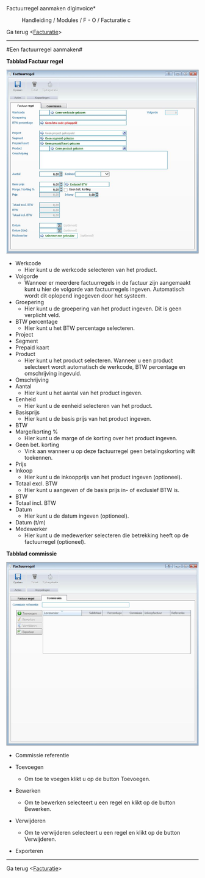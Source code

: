 <properties>
	<page>
		<title>Factuurregel aanmaken</title>
        <description>Factuurregel aanmaken</description>
        <context>dlginvoice*</context>
	</page>
	<menu>
		<position>Handleiding / Modules / F - O / Facturatie</position>
		<title>Factuurregel aanmaken</title>
		<sort>c</sort>
	</menu>
</properties>

Ga terug <[Facturatie](http://hybridsaas.support/pages/handleiding/modules/F-O/facturatie/Introductie)>

----------

#Een factuurregel aanmaken#

**Tabblad Factuur regel**

![](images/factuur-regel.JPG)

- Werkcode
	- Hier kunt u de werkcode selecteren van het product.
- Volgorde
	- Wanneer er meerdere factuurregels in de factuur zijn aangemaakt kunt u hier de volgorde van factuurregels ingeven. Automatisch wordt dit oplopend ingegeven door het systeem.
- Groepering
	- Hier kunt u de groepering van het product ingeven. Dit is geen verplicht veld.
- BTW percentage
	- Hier kunt u het BTW percentage selecteren.
- Project
- Segment
- Prepaid kaart
- Product
	- Hier kunt u het product selecteren. Wanneer u een product selecteert wordt automatisch de werkcode, BTW percentage en omschrijving ingevuld.
- Omschrijving
- Aantal
	- Hier kunt u het aantal van het product ingeven.
- Eenheid
	- Hier kunt u de eenheid selecteren van het product.
- Basisprijs
	- Hier kunt u de basis prijs van het product ingeven.
- BTW
- Marge/korting %
	- Hier kunt u de marge of de korting over het product ingeven.
- Geen bet. korting
	- Vink aan wanneer u op deze factuurregel geen betalingskorting wilt toekennen.
- Prijs
- Inkoop
	- Hier kunt u de inkoopprijs van het product ingeven (optioneel).
- Totaal excl. BTW
	- Hier kunt u aangeven of de basis prijs in- of exclusief BTW is.
- BTW
- Totaal incl. BTW
- Datum
	- Hier kunt u de datum ingeven (optioneel).
- Datum (t/m)
- Medewerker
	- Hier kunt u de medewerker selecteren die betrekking heeft op de factuurregel (optioneel).

**Tabblad commissie**

![](images/factuur-regel-commissie.JPG)

- Commissie referentie


- Toevoegen
	- Om toe te voegen klikt u op de button Toevoegen.
- Bewerken
	- Om te bewerken selecteert u een regel en klikt op de button Bewerken.
- Verwijderen
	- Om te verwijderen selecteert u een regel en klikt op de button Verwijderen.
- Exporteren


----------

Ga terug <[Facturatie](http://hybridsaas.support/pages/handleiding/modules/F-O/facturatie/Introductie)>
